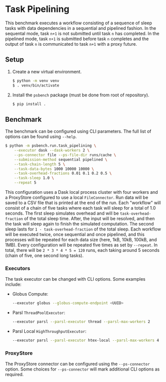 # Task Pipelining

This benchmark executes a workflow consisting of a sequence of sleep tasks
with data dependencies in a sequential and pipelined fashion. In the sequental
mode, task `n+1` is not submitted until task `n` has completed.
In the pipelined mode, task `n+1` is submitted before task `n` completes and
the output of task `n` is communicated to task `n+1` with a proxy future.

## Setup

1. Create a new virtual environment.
   ```bash
   $ python -m venv venv
   $ . venv/bin/activate
   ```
2. Install the `psbench` package (must be done from root of repository).
   ```bash
   $ pip install .
   ```

## Benchmark

The benchmark can be configured using CLI parameters. The full list of options
can be found using `--help`.

```bash
$ python -m psbench.run.task_pipelining \
    --executor dask --dask-workers 2 \
    --ps-connector file --ps-file-dir runs/cache \
    --submission-method sequential pipelined \
    --task-chain-length 5 \
    --task-data-bytes 1000 10000 10000 \
    --task-overhead-fractions 0.01 0.1 0.2 0.5 \
    --task-sleep 1.0 \
    --repeat 5
```

This configuration uses a Dask local process cluster with four workers and a ProxyStore configured to use a local `FileConnector`.
Run data will be saved to a CSV file that is printed at the end of the run.
Each "workflow" will consist of a chain of five tasks where each task will sleep for a total of 1.0 seconds.
The first sleep simulates overhead and will be `task-overhead-fraction` of the total sleep time.
After, the input will be resolved, and then the task will sleep again to finish the simulated computation.
The second sleep lasts for `1 - task-overhead-fraction` of the total sleep.
Each workflow will be executed twice, once sequential and once pipelined, and this processes will be repeated for each data size (here, 1kB, 10kB, 100kB, and 1MB).
Every configuration will be repeated five times as set by `--repeat`.
In total, there will be `2 * 3 * 4 * 5 = 120` runs, each taking around 5 seconds (chain of five, one second long tasks).

### Executors

The task executor can be changed with CLI options. Some examples include:

* Globus Compute:
  ```bash
  --executor globus --globus-compute-endpoint <UUID>
  ```
* Parsl `ThreadPoolExecutor`:
  ```bash
  --executor parsl --parsl-executor thread --parsl-max-workers 2
  ```
* Parsl Local `HighThroughputExecutor`:
  ```bash
  --executor parsl --parsl-executor htex-local --parsl-max-workers 4
  ```

### ProxyStore

The ProxyStore connector can be configured using the `--ps-connector`
option. Some choices for `--ps-connector` will mark additional CLI options
as required.
